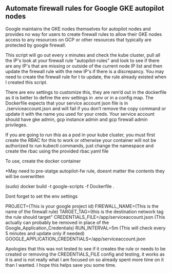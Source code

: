 ## Automate firewall rules for Google GKE autopilot nodes

Google maintains the GKE nodes themselves for autopilot nodes and provides no way for users to create firewall rules to allow their GKE nodes access to any resources on GCP or other resources that typically are protected by google firewall.  

This script will go out every x minutes and check the kube cluster, pull all the IP's look at your firewall rule "autopilot-rules" and look to see if there are any IP's that are missing or outside of the current node IP list and then update the firewall rule with the new IP's if there is a discrepancy. You may need to create the firewall rule for t to update, the rule already existed when I created this script.

There are env settings to customize this, they are rem’d out in the dockerfile as it is better to define the env settings in .env or in a config map.  The Dockerfile expects that your service account json file is in ./serviceaccount.json and will fail if you don’t remove the copy command or update it with the name you used for your creds.  Your service account should have gke admin, gcp instance admin and gcp firewall admin privileges. 

If you are going to run this as a pod in your kube cluster, you must first create the RBAC for this to work or otherwise your container will not be authorized to run kubectl commands, just change the namespace and create the rbac using the provided rbac.yaml file

To use, create the docker container

*May need to pre-statge autopilot-fw rule, doesnt matter the contents they will be overwritten

(sudo) docker build -t google-scripts -f Dockerfile .

Dont forget to set the env settings 

PROJECT=(This is your google project id)
FIREWALL_NAME=(This is the name of the firewall rule)
TARGET_TAG=(this is the destination network tag the rule should target”
CREDENTIALS_FILE=/app/serviceaccount.json (This actually can probably be removed in place of the Google_Application_Credentials)
RUN_INTERVAL=5m (This will check every 5 minutes and update only if needed)
GOOGLE_APPLICATION_CREDENTIALS=/app/serviceaccount.json


Apologies that this was not tested to see if it creates the rule or needs to be created or removing the CREDENTIALS_FILE config and testing, it works as it is and is not really what I am focused on so already spent more time on it than I wanted. I hope this helps save you some time.

